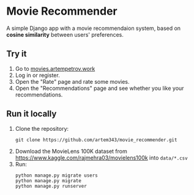 # Movie Recommender

A simple Django app with a movie recommendaion system, based on __cosine similarity__ between users' preferences.

## Try it
1. Go to [movies.artempetrov.work](https://movies.artempetrov.work)
1. Log in or register.
1. Open the "Rate" page and rate some movies.
1. Open the "Recommendations" page and see whether you like your recommendations.

## Run it locally
1. Clone the repository:
    ```
    git clone https://github.com/artem343/movie_recommender.git
    ```
2. Download the MovieLens 100K dataset from https://www.kaggle.com/rajmehra03/movielens100k into `data/*.csv`
3. Run:
    ```
    python manage.py migrate users
    python manage.py migrate
    python manage.py runserver
    ```
